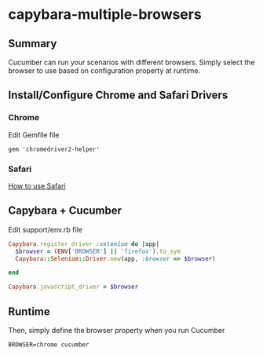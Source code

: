 # capybara-multiple-browsers

## Summary
Cucumber can run your scenarios with different browsers. Simply select the browser to use based on configuration property at runtime.

## Install/Configure Chrome and Safari Drivers

### Chrome
Edit Gemfile file

```
gem 'chromedriver2-helper'
```

### Safari

[How to use Safari](http://elementalselenium.com/tips/69-safari)

## Capybara + Cucumber
Edit support/env.rb file

```ruby
Capybara.register_driver :selenium do |app|
  $browser = (ENV['BROWSER'] || 'firefox').to_sym
  Capybara::Selenium::Driver.new(app, :browser => $browser)

end

Capybara.javascript_driver = $browser
```

## Runtime
Then, simply define the browser property when you run Cucumber

```
BROWSER=chrome cucumber 
```
